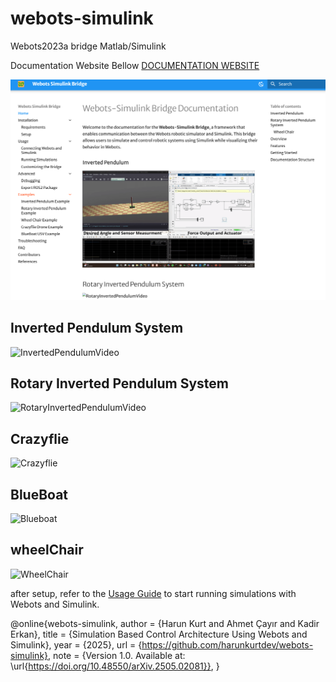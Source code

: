 
# webots-simulink

Webots2023a bridge Matlab/Simulink


Documentation Website Bellow 
[DOCUMENTATION WEBSITE](https://harunkurtdev.github.io/webots-simulink/)

![documentation1](./docs/assets/images/documentation.png)


## Inverted Pendulum System

![InvertedPendulumVideo](./docs/assets/videos/inverted_pendulum/inverted_pendulum.gif)

## Rotary Inverted Pendulum System

![RotaryInvertedPendulumVideo](./docs/assets/videos/rotary_inverted_pendulum/video1.gif)


## Crazyflie 

![Crazyflie](./docs/assets/videos/crazyflie/video2.gif)


## BlueBoat 

![Blueboat](./docs/assets/videos/blueboat/video3.gif)


## wheelChair 

![WheelChair](./docs/assets/videos/wheel-chair/video1.gif)

after setup, refer to the [Usage Guide](../usage/connecting.md) to start running simulations with Webots and Simulink.

<!-- @misc{webots-simulink,
  author       = {Harun Kurt and Ahmet Çayır and Kadir Erkan},
  title        = {Webots Simulink Bridge},
  year         = {2025},
  publisher    = {arXiv},
  howpublished = {\url{https://github.com/harunkurtdev/webots-simulink}},
  note         = {Version X.X. \newline Available at: \url{https://doi.org/xx.xxxx/xxxx}},
} -->

@online{webots-simulink,
  author       = {Harun Kurt and Ahmet Çayır and Kadir Erkan},
  title        = {Simulation Based Control Architecture Using Webots and Simulink},
  year         = {2025},
  url          = {https://github.com/harunkurtdev/webots-simulink},
  note         = {Version 1.0. Available at: \url{https://doi.org/10.48550/arXiv.2505.02081}},
}
